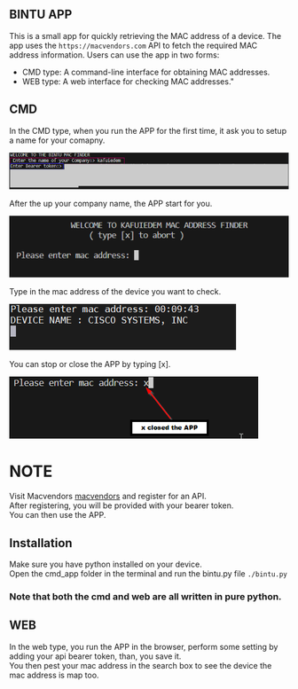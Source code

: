 ## BINTU APP

This is a small app for quickly retrieving the MAC address of a device. 
The app uses the `https://macvendors.com` API to fetch the required MAC address information. 
Users can use the app in two forms:
+ CMD type: A command-line interface for obtaining MAC addresses.
+ WEB type: A web interface for checking MAC addresses."

## CMD 
In the CMD type, when you run the APP for the first time, it ask you to setup a name for your comapny.<br>

![First time run](./cmd_first.png)

After the up your company name, the APP start for you.

![First time run](./cmd_second.png)

Type in the mac address of the device you want to check.

![First time run](./cmd_third.png)

You can stop or close the APP by typing [x].

![First time run](./cmd_four.png)

# NOTE
Visit Macvendors [macvendors](https://macvendors.com/api) and register for an API.<br>
After registering, you will be provided with your bearer token.<br>
You can then use the APP.<br>

## Installation 
Make sure you have python installed on your device.<br>
Open the cmd_app folder in the terminal and run the bintu.py file `./bintu.py`<br>

### Note that both the cmd and web are all written in pure python.

## WEB
In the web type, you run the APP in the browser, perform some setting by adding your api bearer token, than, you save it.<br>
You then pest your mac address in the search box to see the device the mac address is map too.
